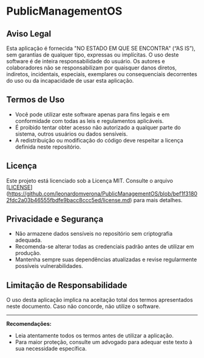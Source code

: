 # PublicManagementOS

## Aviso Legal

Esta aplicação é fornecida "NO ESTADO EM QUE SE ENCONTRA" (“AS IS”), sem garantias de qualquer tipo, expressas ou implícitas. O uso deste software é de inteira responsabilidade do usuário. Os autores e colaboradores não se responsabilizam por quaisquer danos diretos, indiretos, incidentais, especiais, exemplares ou consequenciais decorrentes do uso ou da incapacidade de usar esta aplicação.

## Termos de Uso

- Você pode utilizar este software apenas para fins legais e em conformidade com todas as leis e regulamentos aplicáveis.
- É proibido tentar obter acesso não autorizado a qualquer parte do sistema, outros usuários ou dados sensíveis.
- A redistribuição ou modificação do código deve respeitar a licença definida neste repositório.

## Licença

Este projeto está licenciado sob a Licença MIT. Consulte o arquivo [[LICENSE](LICENSE)](https://github.com/leonardomverona/PublicManagementOS/blob/bef1f31802fdc2a03b46555fbdfe9bacc8ccc5ed/license.md) para mais detalhes.

## Privacidade e Segurança

- Não armazene dados sensíveis no repositório sem criptografia adequada.
- Recomenda-se alterar todas as credenciais padrão antes de utilizar em produção.
- Mantenha sempre suas dependências atualizadas e revise regularmente possíveis vulnerabilidades.

## Limitação de Responsabilidade

O uso desta aplicação implica na aceitação total dos termos apresentados neste documento. Caso não concorde, não utilize o software.

---

**Recomendações:**
- Leia atentamente todos os termos antes de utilizar a aplicação.
- Para maior proteção, consulte um advogado para adequar este texto à sua necessidade específica.
